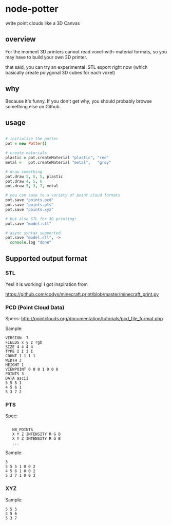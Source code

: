 node-potter
===========


write point clouds like a 3D Canvas

## overview

  For the moment 3D printers cannot read voxel-with-material formats,
  so you may have to build your own 3D printer.

  that said, you can try an experimental .STL export right now
  (which basically create polygonal 3D cubes for each voxel)

## why

  Because it's funny. If you don't get why, you should probably 
  browse something else on Github.

## usage

```coffeescript

# initialise the potter
pot = new Potter()

# create materials
plastic = pot.createMaterial "plastic", "red"
metal =   pot.createMaterial "metal",   "grey"

# draw something
pot.draw 5, 5, 5, plastic
pot.draw 4, 5, 6
pot.draw 5, 3, 7, metal

# you can save to a variety of point cloud formats
pot.save "points.pcd"
pot.save "points.pts"
pot.save "points.xyz"

# but also STL for 3D printing!
pot.save "model.stl"

# async syntax supported
pot.save "model.stl", ->
  console.log "done"

```

## Supported output format

### STL

  Yes! it is working! I got inspiration from

  https://github.com/codys/minecraft.print/blob/master/minecraft_print.py


### PCD (Point Cloud Data)

  Specs: 
  http://pointclouds.org/documentation/tutorials/pcd_file_format.php

  Sample:

```
VERSION .7
FIELDS x y z rgb
SIZE 4 4 4 4
TYPE I I I I
COUNT 1 1 1 1
WIDTH 3
HEIGHT 1
VIEWPOINT 0 0 0 1 0 0 0
POINTS 3
DATA ascii
5 5 5 1
4 5 6 1
5 3 7 2
```

### PTS

  Spec: 

```

   NB_POINTS
   X Y Z INTENSITY R G B
   X Y Z INTENSITY R G B
   ...

```
  Sample:

```
3
5 5 5 1 0 0 2
4 5 6 1 0 0 2
5 3 7 1 0 0 3
```

### XYZ

  Sample:

```
5 5 5
4 5 6
5 3 7
```


